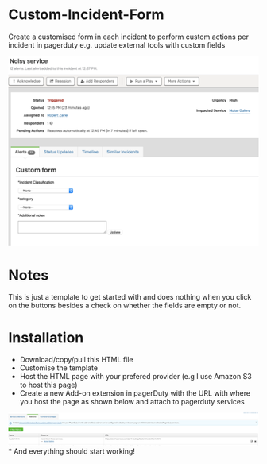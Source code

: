 # Custom-Incident-Form

Create a customised form in each incident to perform custom actions per incident in pagerduty e.g. update external tools with custom fields

<img src="https://github.com/PD-hliang/Custom-Incident-Form/blob/master/imgs/CustomForm.png" width="600">

# Notes
This is just a template to get started with and does nothing when you click on the buttons besides a check on whether the fields are empty or not. 

# Installation

* Download/copy/pull this HTML file 
* Customise the template
* Host the HTML page with your prefered provider (e.g I use Amazon S3 to host this page) 
* Create a new Add-on extension in pagerDuty with the URL with where you host the page as shown below and attach to pagerduty services
<img src="https://github.com/PD-hliang/Custom-Incident-Form/blob/master/imgs/Add%20on%20image.png" width="1200">
* And everything should start working!

